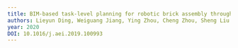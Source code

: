 ```yaml
---
title: BIM-based task-level planning for robotic brick assembly through image-based 3D modeling
authors: Lieyun Ding, Weiguang Jiang, Ying Zhou, Cheng Zhou, Sheng Liu
year: 2020
DOI: 10.1016/j.aei.2019.100993
---
```



